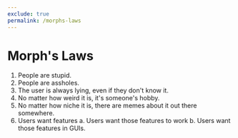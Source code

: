 ```yaml
---
exclude: true
permalink: /morphs-laws
---
```

<meta name="robots" content="noindex">

# Morph's Laws
1. People are stupid.
2. People are assholes. 
3. The user is always lying, even if they don't know it.
4. No matter how weird it is, it's someone's hobby.
5. No matter how niche it is, there are memes about it out there somewhere.
6. Users want features
  a. Users want those features to work
  b. Users want those features in GUIs.

